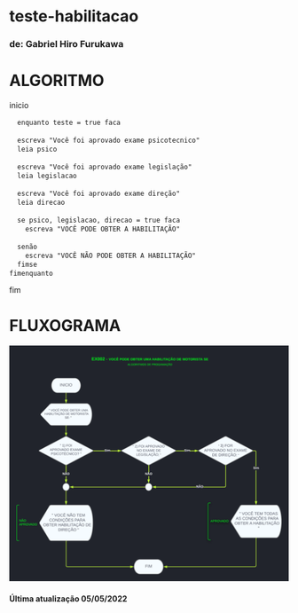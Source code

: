 # teste-habilitacao

### de: Gabriel Hiro Furukawa

# **ALGORITMO**

  inicio
  
      enquanto teste = true faca

      escreva "Você foi aprovado exame psicotecnico"
      leia psico

      escreva "Você foi aprovado exame legislação"
      leia legislacao

      escreva "Você foi aprovado exame direção"
      leia direcao

      se psico, legislacao, direcao = true faca
        escreva "VOCÊ PODE OBTER A HABILITAÇÃO"

      senão
        escreva "VOCÊ NÃO PODE OBTER A HABILITAÇÃO"
      fimse
    fimenquanto

  fim
		
# **FLUXOGRAMA**

![fluxograma](https://github.com/GabrielHiro/teste-habilitacao/blob/c153bd118881ce551af98dbc7947a5365b81622e/ATV001-EX002.png)

#### Última atualização 05/05/2022
